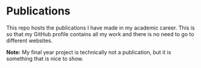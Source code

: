 # Publications

This repo hosts the publications I have made in my academic career.  This is so that my GitHub profile contains all my work and there is no need to go to different websites.

**Note:** My final year project is technically not a publication, but it is something that is nice to show.
